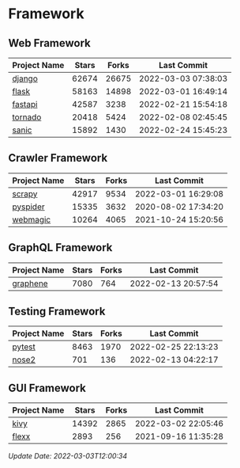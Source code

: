 # Framework

## Web Framework
| Project Name | Stars | Forks | Last Commit |
| ------------ | ----- | ----- | ----------- |
| [django](https://github.com/django/django) | 62674 | 26675 | 2022-03-03 07:38:03 |
| [flask](https://github.com/pallets/flask) | 58163 | 14898 | 2022-03-01 16:49:14 |
| [fastapi](https://github.com/tiangolo/fastapi) | 42587 | 3238 | 2022-02-21 15:54:18 |
| [tornado](https://github.com/tornadoweb/tornado) | 20418 | 5424 | 2022-02-08 02:45:45 |
| [sanic](https://github.com/sanic-org/sanic) | 15892 | 1430 | 2022-02-24 15:45:23 |

## Crawler Framework
| Project Name | Stars | Forks | Last Commit |
| ------------ | ----- | ----- | ----------- |
| [scrapy](https://github.com/scrapy/scrapy) | 42917 | 9534 | 2022-03-01 16:29:08 |
| [pyspider](https://github.com/binux/pyspider) | 15335 | 3632 | 2020-08-02 17:34:20 |
| [webmagic](https://github.com/code4craft/webmagic) | 10264 | 4065 | 2021-10-24 15:20:56 |

## GraphQL Framework
| Project Name | Stars | Forks | Last Commit |
| ------------ | ----- | ----- | ----------- |
| [graphene](https://github.com/graphql-python/graphene) | 7080 | 764 | 2022-02-13 20:57:54 |

## Testing Framework
| Project Name | Stars | Forks | Last Commit |
| ------------ | ----- | ----- | ----------- |
| [pytest](https://github.com/pytest-dev/pytest) | 8463 | 1970 | 2022-02-25 22:13:23 |
| [nose2](https://github.com/nose-devs/nose2) | 701 | 136 | 2022-02-13 04:22:17 |

## GUI Framework
| Project Name | Stars | Forks | Last Commit |
| ------------ | ----- | ----- | ----------- |
| [kivy](https://github.com/kivy/kivy) | 14392 | 2865 | 2022-03-02 22:05:46 |
| [flexx](https://github.com/flexxui/flexx) | 2893 | 256 | 2021-09-16 11:35:28 |

*Update Date: 2022-03-03T12:00:34*